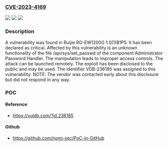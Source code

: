 ### [CVE-2023-4169](https://cve.mitre.org/cgi-bin/cvename.cgi?name=CVE-2023-4169)
![](https://img.shields.io/static/v1?label=Product&message=RG-EW1200G&color=blue)
![](https://img.shields.io/static/v1?label=Version&message=%3D%201.0(1)B1P5%20&color=brighgreen)
![](https://img.shields.io/static/v1?label=Vulnerability&message=CWE-284%20Improper%20Access%20Controls&color=brighgreen)

### Description

A vulnerability was found in Ruijie RG-EW1200G 1.0(1)B1P5. It has been declared as critical. Affected by this vulnerability is an unknown functionality of the file /api/sys/set_passwd of the component Administrator Password Handler. The manipulation leads to improper access controls. The attack can be launched remotely. The exploit has been disclosed to the public and may be used. The identifier VDB-236185 was assigned to this vulnerability. NOTE: The vendor was contacted early about this disclosure but did not respond in any way.

### POC

#### Reference
- https://vuldb.com/?id.236185

#### Github
- https://github.com/nomi-sec/PoC-in-GitHub


